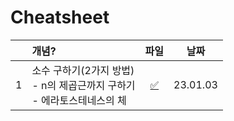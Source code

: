 # Cheatsheet

|     | 개념?                                                                       |       파일       |   날짜   |
| :-: | :-------------------------------------------------------------------------- | :--------------: | :------: |
|  1  | 소수 구하기(2가지 방법)<br>- n의 제곱근까지 구하기<br>- 에라토스테네스의 체 | [✅](./prime.js) | 23.01.03 |
